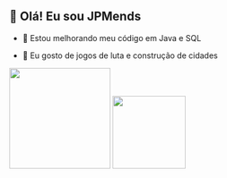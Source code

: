 ## 👋 Olá! Eu sou JPMends

- 🌱 Estou melhorando meu código em Java e SQL

- 👀 Eu gosto de jogos de luta e construção de cidades

<div>
  <img height="180em" src="https://github-readme-stats.vercel.app/api?username=jpmendes2000&show_icons=true&theme=transparent">
  <img height="130em" src="https://github-readme-stats.vercel.app/api/top-langs/?username=jpmendes2000&layout=compact&theme=transparent">
</div>
